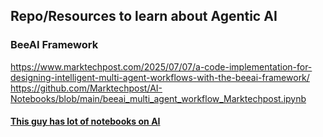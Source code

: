 ## Repo/Resources to learn about Agentic AI

### BeeAI Framework
https://www.marktechpost.com/2025/07/07/a-code-implementation-for-designing-intelligent-multi-agent-workflows-with-the-beeai-framework/
https://github.com/Marktechpost/AI-Notebooks/blob/main/beeai_multi_agent_workflow_Marktechpost.ipynb


#### [This guy has lot of notebooks on AI](https://github.com/Marktechpost/AI-Notebooks)
